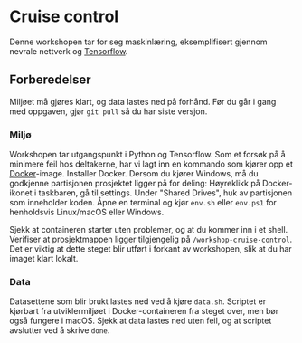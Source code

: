 # Cruise control
Denne workshopen tar for seg maskinlæring, eksemplifisert gjennom nevrale nettverk og [Tensorflow](https://www.tensorflow.org).

## Forberedelser
Miljøet må gjøres klart, og data lastes ned på forhånd. Før du går i gang med oppgaven, gjør `git pull` så du har siste versjon.

### Miljø
Workshopen tar utgangspunkt i Python og Tensorflow. Som et forsøk på å minimere feil hos deltakerne, har vi lagt inn en kommando som kjører opp et [Docker](https://www.docker.com)-image. Installer Docker. Dersom du kjører Windows, må du godkjenne partisjonen prosjektet ligger på for deling:
Høyreklikk på Docker-ikonet i taskbaren, gå til settings. Under "Shared Drives", huk av partisjonen som inneholder koden.
Åpne en terminal og kjør `env.sh` eller `env.ps1` for henholdsvis Linux/macOS eller Windows.

Sjekk at containeren starter uten problemer, og at du kommer inn i et shell. Verifiser at prosjektmappen ligger tilgjengelig på `/workshop-cruise-control`. Det er viktig at dette steget blir utført i forkant av workshopen, slik at du har imaget klart lokalt.

### Data
Datasettene som blir brukt lastes ned ved å kjøre `data.sh`. Scriptet er kjørbart fra utviklermiljøet i Docker-containeren fra steget over, men bør også fungere i macOS. Sjekk at data lastes ned uten feil, og at scriptet avslutter ved å skrive `done`.
